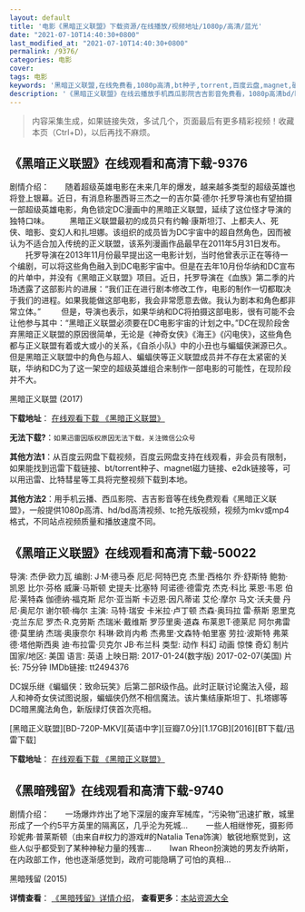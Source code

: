 ```yaml
---
layout: default
title: '电影《黑暗正义联盟》下载资源/在线播放/视频地址/1080p/高清/蓝光'
date: "2021-07-10T14:40:30+0800"
last_modified_at: "2021-07-10T14:40:30+0800"
permalink: /9376/
categories: 电影
cover:
tags: 电影
keywords: '黑暗正义联盟,在线免费看,1080p高清,bt种子,torrent,百度云盘,magnet,磁力链,迅雷下载资源'
description: '《黑暗正义联盟》在线云播放手机西瓜影院吉吉影音免费看，1080p高清bd/hd未删减完整版和tc抢先枪版，mkv/mp4格式，附带bt/torrent种子、magnet/磁力链、百度云盘、网盘资源迅雷下载链接'
---
```


>内容采集生成，如果链接失效，多试几个，页面最后有更多精彩视频！收藏本页（Ctrl+D)，以后再找不麻烦。


## 《黑暗正义联盟》在线观看和高清下载-9376

剧情介绍：　　随着超级英雄电影在未来几年的爆发，越来越多类型的超级英雄也将登上银幕。近日，有消息称墨西哥三杰之一的吉尔莫·德尔·托罗导演也有望拍摄一部超级英雄电影，角色锁定DC漫画中的黑暗正义联盟，延续了这位怪才导演的独特口味。  　　黑暗正义联盟最初的成员只有约翰·康斯坦汀、上都夫人、死 侠、暗影、变幻人和扎坦娜。该组织的成员皆为DC宇宙中的超自然角色，因而被认为不适合加入传统的正义联盟，该系列漫画作品最早在2011年5月31日发布。  　　托罗导演在2013年11月份最早提出这一电影计划，当时他曾表示正在等待一个编剧，可以将这些角色融入到DC电影宇宙中。但是在去年10月份华纳和DC宣布的片单中，并没有《黑暗正义联盟》项目。近日，托罗导演在《血族》第二季的片场透露了这部影片的进展：“我们正在进行剧本修改工作，电影的制作一切都取决于我们的进程。如果我能做这部电影，我会非常愿意去做。我认为剧本和角色都非常立体。”  　　但是，导演也表示，如果华纳和DC将拍摄这部电影，很有可能不会让他参与其中：“黑暗正义联盟必须要在DC电影宇宙的计划之中。”DC在现阶段舍弃黑暗正义联盟的原因很简单，无论是《神奇女侠》《海王》《闪电侠》，这些角色都与正义联盟有着或大或小的关系，《自杀小队》中的小丑也与蝙蝠侠渊源已久。但是黑暗正义联盟中的角色与超人、蝙蝠侠等正义联盟成员并不存在太紧密的关联，华纳和DC为了这一架空的超级英雄组合来制作一部电影的可能性，在现阶段并不大。


黑暗正义联盟 (2017)

**下载地址**： [在线观看下载 《黑暗正义联盟》](https://www.btbtdy.me/btdy/dy9548.html) 


**无法下载?**：`如果迅雷因版权原因无法下载，关注微信公众号 `

**其他方法1**：从百度云网盘下载视频，百度云网盘支持在线观看，非会员有限制，如果能找到迅雷下载链接、bt/torrent种子、magnet磁力链接、e2dk链接等，可以用迅雷、比特彗星等工具将完整视频下载到本地。

**其他方法2**：用手机云播、西瓜影院、吉吉影音等在线免费观看《黑暗正义联盟》，一般提供1080p高清、hd/bd高清视频、tc抢先版视频，视频为mkv或mp4格式，不同站点视频质量和播放速度不同。


## 《黑暗正义联盟》在线观看和高清下载-50022

导演: 杰伊·欧力瓦 编剧: J·M·德马泰 厄尼·阿特巴克 杰里·西格尔 乔·舒斯特 鲍勃·凯恩 比尔·芬格 威廉·马斯顿 史提夫·比塞特 阿诺德·德雷克 杰克·科比 莱恩·韦恩 伯尼·莱特森 伽德纳·福克斯 尼尔·亚当斯 卡迈恩·因凡蒂诺 艾伦·摩尔 马文·沃夫曼 丹尼·奥尼尔 谢尔顿·梅尔 主演: 马特·瑞安 卡米拉·卢丁顿 杰森·奥玛拉 雷·蔡斯 恩里克·克兰东尼 罗杰·R.克劳斯 杰瑞米·戴维斯 罗莎里奥·道森 布莱恩T·德莱尼 阿尔弗雷德·莫里纳 杰瑞·奥康奈尔 科琳·欧肖内希 杰弗里·文森特·帕里塞 劳拉·波斯特 弗莱德·塔他斯西奥 迪·布拉雷·贝克尔 JB·布兰科 类型: 动作 科幻 动画 惊悚 奇幻 制片国家/地区: 美国 语言: 英语 上映日期: 2017-01-24(数字版) 2017-02-07(美国) 片长: 75分钟 IMDb链接: tt2494376

DC娱乐继《蝙蝠侠：致命玩笑》后第二部R级作品。此时正联讨论魔法入侵，超人和神奇女侠试图说服，蝙蝠侠仍然不相信魔法。该片集结康斯坦丁、扎塔娜等DC暗黑魔法角色，新版绿灯侠首次亮相。


[黑暗正义联盟][BD-720P-MKV][英语中字][豆瓣7.0分][1.17GB][2016][BT下载/迅雷下载]

**下载地址**： [在线观看下载 《黑暗正义联盟》](https://www.btdx8.com/torrent/ustice_league_dark_2017.html) 


## 《黑暗残留》在线观看和高清下载-9740

剧情介绍：　　一场爆炸炸出了地下深层的废弃军械库，“污染物”迅速扩散，城里形成了一个约5平方英里的隔离区，几乎沦为死城... 　　一些人相继惨死，摄影师珍妮弗·普莱斯顿（由来自#权力的游戏#的Natalia Tena饰演）敏锐地察觉到，这些人似乎都受到了某种神秘力量的残害... 　　Iwan Rheon扮演她的男友乔纳斯，在内政部工作，他也逐渐感觉到，政府可能隐瞒了可怕的真相...


黑暗残留 (2015)

**详情查看**： [《黑暗残留》详情介绍](/movie/9740/)， **查看更多**：[本站资源大全](/movie/t/all/)

